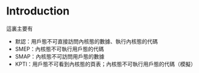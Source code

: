 # Introduction

這裏主要有

- 默認：用戶態不可直接訪問內核態的數據、執行內核態的代碼
- SMEP：內核態不可執行用戶態的代碼
- SMAP：內核態不可訪問用戶態的數據
- KPTI：用戶態不可看到內核態的頁表；內核態不可執行用戶態的代碼（模擬）





